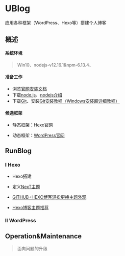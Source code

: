 # UBlog
 应用各种框架（WordPress、Hexo等）搭建个人博客

## 概述

#### 系统环境

> Win10、nodejs-v12.16.1&npm-6.13.4、

#### 准备工作

- 浏览[官网安装文档](https://hexo.io/docs/)
- 下载[node.js](https://nodejs.org/en/)、[nodejs介绍](https://www.zaodei.com/node/1.html)
- 下载[Git](https://git-scm.com/download)、安装[Git安装教程（Windows安装超详细教程）](https://www.jianshu.com/p/414ccd423efc)

#### 候选框架

- 静态框架：[Hexo官网](https://hexo.io/)

- 动态框架：[WordPress官网](https://zh-cn.wordpress.com/)

## RunBlog

### Ⅰ Hexo

- Hexo搭建

- 定义[NexT主题](https://theme-next.iissnan.com/getting-started.html#third-party-services)

- [GITHUB+HEXO博客轻松更换主题外观](https://www.jianshu.com/p/469e985288b3)
- [Hexo博客主题推荐](https://www.jianshu.com/p/bcdbe7347c8d)

### Ⅱ WordPress

## Operation&Maintenance

> 面向问题的升级